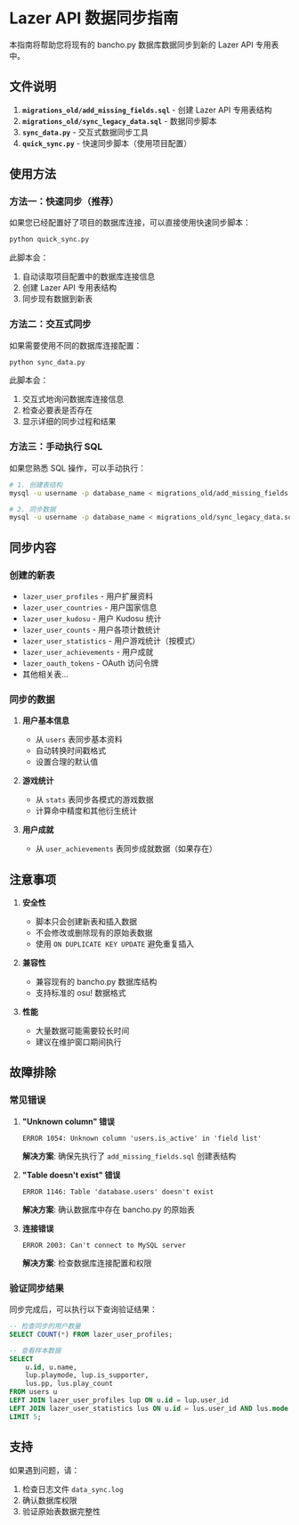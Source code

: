 # Lazer API 数据同步指南

本指南将帮助您将现有的 bancho.py 数据库数据同步到新的 Lazer API 专用表中。

## 文件说明

1. **`migrations_old/add_missing_fields.sql`** - 创建 Lazer API 专用表结构
2. **`migrations_old/sync_legacy_data.sql`** - 数据同步脚本
3. **`sync_data.py`** - 交互式数据同步工具
4. **`quick_sync.py`** - 快速同步脚本（使用项目配置）

## 使用方法

### 方法一：快速同步（推荐）

如果您已经配置好了项目的数据库连接，可以直接使用快速同步脚本：

```bash
python quick_sync.py
```

此脚本会：
1. 自动读取项目配置中的数据库连接信息
2. 创建 Lazer API 专用表结构
3. 同步现有数据到新表

### 方法二：交互式同步

如果需要使用不同的数据库连接配置：

```bash
python sync_data.py
```

此脚本会：
1. 交互式地询问数据库连接信息
2. 检查必要表是否存在
3. 显示详细的同步过程和结果

### 方法三：手动执行 SQL

如果您熟悉 SQL 操作，可以手动执行：

```bash
# 1. 创建表结构
mysql -u username -p database_name < migrations_old/add_missing_fields.sql

# 2. 同步数据
mysql -u username -p database_name < migrations_old/sync_legacy_data.sql
```

## 同步内容

### 创建的新表

- `lazer_user_profiles` - 用户扩展资料
- `lazer_user_countries` - 用户国家信息
- `lazer_user_kudosu` - 用户 Kudosu 统计
- `lazer_user_counts` - 用户各项计数统计
- `lazer_user_statistics` - 用户游戏统计（按模式）
- `lazer_user_achievements` - 用户成就
- `lazer_oauth_tokens` - OAuth 访问令牌
- 其他相关表...

### 同步的数据

1. **用户基本信息**
   - 从 `users` 表同步基本资料
   - 自动转换时间戳格式
   - 设置合理的默认值

2. **游戏统计**
   - 从 `stats` 表同步各模式的游戏数据
   - 计算命中精度和其他衍生统计

3. **用户成就**
   - 从 `user_achievements` 表同步成就数据（如果存在）

## 注意事项

1. **安全性**
   - 脚本只会创建新表和插入数据
   - 不会修改或删除现有的原始表数据
   - 使用 `ON DUPLICATE KEY UPDATE` 避免重复插入

2. **兼容性**
   - 兼容现有的 bancho.py 数据库结构
   - 支持标准的 osu! 数据格式

3. **性能**
   - 大量数据可能需要较长时间
   - 建议在维护窗口期间执行

## 故障排除

### 常见错误

1. **"Unknown column" 错误**
   ```
   ERROR 1054: Unknown column 'users.is_active' in 'field list'
   ```
   **解决方案**: 确保先执行了 `add_missing_fields.sql` 创建表结构

2. **"Table doesn't exist" 错误**
   ```
   ERROR 1146: Table 'database.users' doesn't exist
   ```
   **解决方案**: 确认数据库中存在 bancho.py 的原始表

3. **连接错误**
   ```
   ERROR 2003: Can't connect to MySQL server
   ```
   **解决方案**: 检查数据库连接配置和权限

### 验证同步结果

同步完成后，可以执行以下查询验证结果：

```sql
-- 检查同步的用户数量
SELECT COUNT(*) FROM lazer_user_profiles;

-- 查看样本数据
SELECT 
    u.id, u.name,
    lup.playmode, lup.is_supporter,
    lus.pp, lus.play_count
FROM users u
LEFT JOIN lazer_user_profiles lup ON u.id = lup.user_id
LEFT JOIN lazer_user_statistics lus ON u.id = lus.user_id AND lus.mode = 'osu'
LIMIT 5;
```

## 支持

如果遇到问题，请：
1. 检查日志文件 `data_sync.log`
2. 确认数据库权限
3. 验证原始表数据完整性
